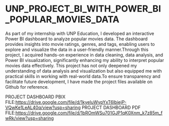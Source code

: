 # UNP_PROJECT_BI_WITH_POWER_BI_POPULAR_MOVIES_DATA

As part of my internship with UNP Education, I developed an interactive Power BI dashboard to analyze popular movies data. The dashboard provides insights into movie ratings, genres, and tags, enabling users to explore and visualize the data in a user-friendly manner.Through this project, I acquired hands-on experience in data cleaning, data analysis, and Power BI visualization, significantly enhancing my ability to interpret popular movies data effectively. This project has not only deepened my understanding of data analysis and visualization but also equipped me with practical skills in working with real-world data.To ensure transparency and facilitate future development, I have made the project files available on Github for reference.

PROJECT DASHBOARD PBIX FILE:https://drive.google.com/file/d/1kyeluWypYxT6lbiejP-VQwKe1LeAL40q/view?usp=sharing
PROJECT DASHBOARD PDF FILE:https://drive.google.com/file/d/1bROmWSu701GJP1qK0Xnm_k7z85m_fwRk/view?usp=sharing
